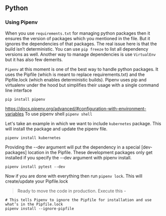 ## Python 


### Using Pipenv
When you use `requirements.txt` for managing python packages then it ensures the version of packages which you mentioned in the file. But it ignores the dependencies of that packages.
The real issue here is that the build isn’t deterministic. You can use `pip freeze` to list all dependency versions as well.
Another way to manage dependencies is use `VirtualEnv` but it has also few demerits.

`Pipenv` at this moment is one of the best way to handle python packages. It uses  the Pipfile (which is meant to replace requirements.txt) and the Pipfile.lock (which enables deterministic builds).
Pipenv uses pip and virtualenv under the hood but simplifies their usage with a single command line interface
```
pip install pipenv
```
https://docs.pipenv.org/advanced/#configuration-with-environment-variables
To use pipenv  shell `pipenv shell` 


Let's take an example in which we want to include `kubernetes` package. This will install the package and update the pipenv file.
```
pipenv install kubernetes
```


Providing the --dev argument will put the dependency in a special [dev-packages] location in the Pipfile. These development packages only get installed if you specify the --dev argument with pipenv install.
```
pipenv install pytest --dev
```

Now if you are done with everything then run `pipenv lock`. This will create/update your Pipfile.lock

> Ready to move the code in production. Execute this -
```
# This tells Pipenv to ignore the Pipfile for installation and use what’s in the Pipfile.lock
pipenv install --ignore-pipfile
```
